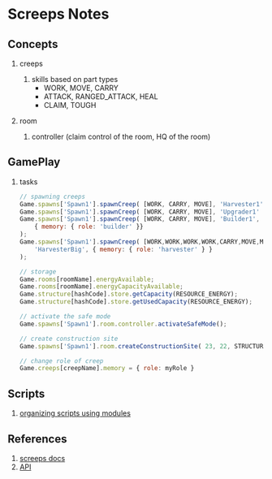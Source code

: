# Screeps Notes

## Concepts

1.  creeps
    1.  skills based on part types
        *   WORK, MOVE, CARRY
        *   ATTACK, RANGED_ATTACK, HEAL
        *   CLAIM, TOUGH

1.  room
    1.  controller (claim control of the room, HQ of the room)

## GamePlay

1.  tasks

    ```javascript
    // spawning creeps
    Game.spawns['Spawn1'].spawnCreep( [WORK, CARRY, MOVE], 'Harvester1' );
    Game.spawns['Spawn1'].spawnCreep( [WORK, CARRY, MOVE], 'Upgrader1' );
    Game.spawns['Spawn1'].spawnCreep( [WORK, CARRY, MOVE], 'Builder1',
        { memory: { role: 'builder' }}
    );
    Game.spawns['Spawn1'].spawnCreep( [WORK,WORK,WORK,WORK,CARRY,MOVE,MOVE],
        'HarvesterBig', { memory: { role: 'harvester' } }
    );

    // storage
    Game.rooms[roomName].energyAvailable;
    Game.rooms[roomName].energyCapacityAvailable;
    Game.structure[hashCode].store.getCapacity(RESOURCE_ENERGY);
    Game.structure[hashCode].store.getUsedCapacity(RESOURCE_ENERGY);

    // activate the safe mode
    Game.spawns['Spawn1'].room.controller.activateSafeMode();

    // create construction site
    Game.spawns['Spawn1'].room.createConstructionSite( 23, 22, STRUCTURE_TOWER );

    // change role of creep
    Game.creeps[creepName].memory = { role: myRole }
    ```

## Scripts

1.  [organizing scripts using modules](https://docs.screeps.com/modules.html)

## References

1.  [screeps docs](https://docs.screeps.com/)
1.  [API](https://docs.screeps.com/api/)

